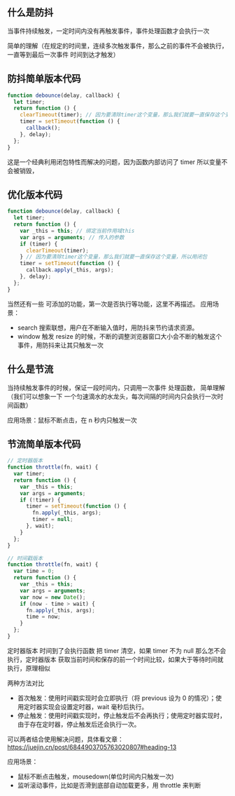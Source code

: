 ## 什么是防抖

当事件持续触发，一定时间内没有再触发事件，事件处理函数才会执行一次

简单的理解（在规定的时间里，连续多次触发事件，那么之前的事件不会被执行，一直等到最后一次事件 时间到达才触发）

## 防抖简单版本代码

```js
function debounce(delay, callback) {
  let timer;
  return function () {
    clearTimeout(timer); // 因为要清除timer这个变量，那么我们就要一直保存这个变量，所以用闭包
    timer = setTimeout(function () {
      callback();
    }, delay);
  };
}
```

这是一个经典利用闭包特性而解决的问题，因为函数内部访问了 timer 所以变量不会被销毁，

## 优化版本代码

```js
function debounce(delay, callback) {
  let timer;
  return function () {
    var _this = this; // 绑定当前作用域this
    var args = arguments; // 传入的参数
    if (timer) {
      clearTimeout(timer);
    } // 因为要清除timer这个变量，那么我们就要一直保存这个变量，所以用闭包
    timer = setTimeout(function () {
      callback.apply(_this, args);
    }, delay);
  };
}
```

当然还有一些 可添加的功能，第一次是否执行等功能，这里不再描述。
应用场景：

- search 搜索联想，用户在不断输入值时，用防抖来节约请求资源。
- window 触发 resize 的时候，不断的调整浏览器窗口大小会不断的触发这个事件，用防抖来让其只触发一次

## 什么是节流

当持续触发事件的时候，保证一段时间内，只调用一次事件 处理函数，
简单理解（我们可以想象一下 一个匀速滴水的水龙头，每次间隔的时间内只会执行一次时间函数）

应用场景：鼠标不断点击，在 n 秒内只触发一次

## 节流简单版本代码

```js
// 定时器版本
function throttle(fn, wait) {
  var timer;
  return function () {
    var _this = this;
    var args = arguments;
    if (!timer) {
      timer = setTimeout(function () {
        fn.apply(_this, args);
        timer = null;
      }, wait);
    }
  };
}
```

```js
// 时间戳版本
function throttle(fn, wait) {
  var time = 0;
  return function () {
    var _this = this;
    var args = arguments;
    var now = new Date();
    if (now - time > wait) {
      fn.apply(_this, args);
      time = now;
    }
  };
}
```

定时器版本 时间到了会执行函数 把 timer 清空，如果 timer 不为 null 那么怎不会执行，定时器版本 获取当前时间和保存的前一个时间比较，如果大于等待时间就执行，原理相似

两种方法对比

- 首次触发：使用时间戳实现时会立即执行（将 previous 设为 0 的情况）；使用定时器实现会设置定时器，wait 毫秒后执行。
- 停止触发：使用时间戳实现时，停止触发后不会再执行；使用定时器实现时，由于存在定时器，停止触发后还会执行一次。

可以两者结合使用解决问题，具体看文章：https://juejin.cn/post/6844903705763020807#heading-13

应用场景：

- 鼠标不断点击触发，mousedown(单位时间内只触发一次)
- 监听滚动事件，比如是否滑到底部自动加载更多，用 throttle 来判断
